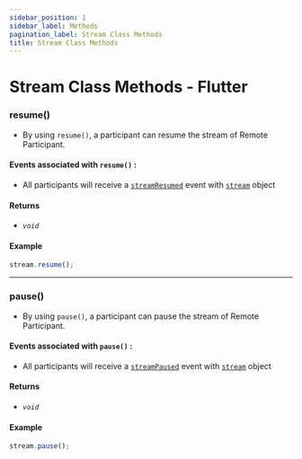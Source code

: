 ```yaml
---
sidebar_position: 1
sidebar_label: Methods
pagination_label: Stream Class Methods
title: Stream Class Methods
---
```


# Stream Class Methods - Flutter

<div class="sdk-api-ref-only-h4">

### resume()

- By using `resume()`, a participant can resume the stream of Remote Participant.

#### Events associated with `resume()` :

- All participants will receive a [`streamResumed`](../participant-class/events#streamresumed) event with [`stream`](introduction) object

#### Returns

- _`void`_

#### Example

```js
stream.resume();
```

---

### pause()

- By using `pause()`, a participant can pause the stream of Remote Participant.

#### Events associated with `pause()` :

- All participants will receive a [`streamPaused`](../participant-class/events#streampaused) event with [`stream`](introduction) object

#### Returns

- _`void`_

#### Example

```js
stream.pause();
```

</div>
